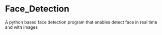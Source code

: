 # Face_Detection
A python based face detection program that enables detect face in real time and with images
